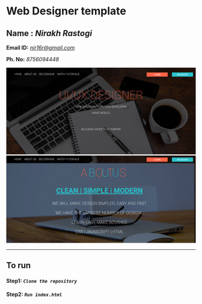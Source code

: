 # Web Designer template

**Name :**  *Nirakh Rastogi*
-------------------------------------
**Email ID:** *nir16r@gmail.com*

**Ph. No:** *8756094448*

![](/WebDesignerTemplate/images/image1_web_template.png)
![](/WebDesignerTemplate/images/image2_web_template.png)

----------------------------------
## To run
#### **Step1:** *`Clone the repository`*
#### **Step2:** *`Run index.html`*
